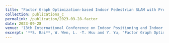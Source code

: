 ```yaml
---
title: "Factor Graph Optimization-based Indoor Pedestrian SLAM with Probabilistic Exact Activity Loop Closures using Smartphone"
collection: publications_c
permalink: /publication/2023-09-28-factor
date: 2023-09-28
venue: '13th International Conference on Indoor Positioning and Indoor Navigation (IPIN)'
excerpt: '**S. Bai**, W. Wen, L. -T. Hsu and Y. Yu, "Factor Graph Optimization-based Indoor Pedestrian SLAM with Probabilistic Exact Activity Loop Closures using Smartphone," 2023 13th International Conference on Indoor Positioning and Indoor Navigation (IPIN), Nuremberg, Germany.' 
---
```

